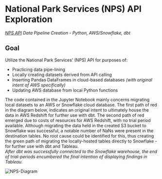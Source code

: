 # National Park Services (NPS) API Exploration
*[NPS API](https://www.nps.gov/subjects/developer/index.htm) Data Pipeline Creation - Python, AWS/Snowflake, dbt*
## Goal
Utilize the National Park Services' (NPS) API for purposes of:
  - Practicing data pipe-lining
  - Locally creating datasets derived from API calling
  - Inserting Pandas DataFrames in cloud-based databases *(with original intent of AWS specifically)*
  - Updating AWS database from local Python functions

The code contained in the Jupyter Notebook mainly concerns migrating local datasets to an AWS or Snowflake cloud database. The first path of red in the diagram below, indicates an original intent to ultimately house the data in AWS Redshift for further use with dbt. The second path of red emerged due to costs of resources for AWS Redshift, with no trial period available. Although migrating the data held in the created S3 bucket to Snowflake was successful, a notable number of NaNs were present in the destination tables. No root cause could be identified for this, thus creating the green path of migrating the locally-hosted tables directly to Snowflake - for further use with dbt and Tableau. \
*After dbt was successfully connected to the Snowflake warehouse, the end of trial-periods encumbered the final intention of displaying findings in Tableau.*


![NPS-Diagram](https://github.com/user-attachments/assets/2eb7e3a2-a601-4337-8801-b4e11fbce117)
